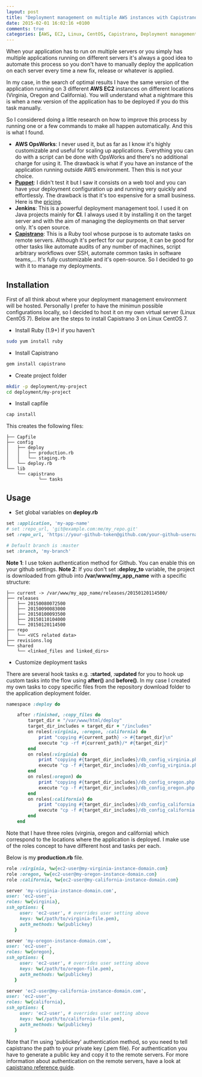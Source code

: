 ```yaml
---
layout: post
title: "Deployment management on multiple AWS instances with Capistrano 3"
date: 2015-02-01 16:02:16 +0100
comments: true
categories: [AWS, EC2, Linux, CentOS, Capistrano, Deployment management, Git, Jenkins, OpsWorks, Puppet, Ruby, PHP]
---
```


When your application has to run on multiple servers or you simply has multiple applications running on different servers it's always a good idea to automate this process so you don't have to manually deploy the application on each server every time a new fix, release or whatever is applied.
<!-- more -->
In my case, in the search of optimal results I have the same version of the application running on 3 different **AWS EC2** instances on different locations (Virginia, Oregon and California). You will understand what a nightmare this is when a new version of the application has to be deployed if you do this task manually.

So I considered doing a little research on how to improve this process by running one or a few commands to make all happen automatically. And this is what I found.

- **AWS OpsWorks**: I never used it, but as far as I know it's highly customizable and useful for scaling up applications. Everything you can do with a script can be done with OpsWorks and there's no additional charge for using it. The drawback is what if you have an instance of the application running outside AWS environment. Then this is not your choice.
- **[Puppet](http://puppetlabs.com/)**: I didn't test it but I saw it consists on a web tool and you can have your deployment configuration up and running very quickly and effortlessly. The drawback is that it's too expensive for a small business. Here is the [pricing](http://puppetlabs.com/puppet/how-to-buy).
- **Jenkins**: This is a powerful deployment management tool. I used it on Java projects mainly for **CI**. I always used it by installing it on the target server and with the aim of managing the deployments on that server only. It's open source.
- **[Capistrano](http://capistranorb.com/)**: This is a Ruby tool whose purpose is to automate tasks on remote servers. Although it's perfect for our purpose, it can be good for other tasks like automate audits of any number of machines, script arbitrary workflows over SSH, automate common tasks in software teams,... It's fully customizable and it's open-source. So I decided to go with it to manage my deployments.

## Installation

First of all think about where your deployment management environment will be hosted. Personally I prefer to have the minimun possible configurations locally, so I decided to host it on my own virtual server (Linux CentOS 7). Below are the steps to install Capistrano 3 on Linux CentOS 7.

- Install Ruby (1.9+) if you haven't
``` sh
sudo yum install ruby
```

- Install Capistrano
``` sh
gem install capistrano
```

- Create project folder
``` sh
mkdir -p deployment/my-project
cd deployment/my-project
```

- Install capfile
``` sh
cap install
```

This creates the following files:
```
├── Capfile
├── config
│   ├── deploy
│   │   ├── production.rb
│   │   └── staging.rb
│   └── deploy.rb
└── lib
    └── capistrano
            └── tasks
```

## Usage

- Set global variables on **deploy.rb**

``` ruby
set :application, 'my-app-name'
# set :repo_url, 'git@example.com:me/my_repo.git'
set :repo_url, 'https://your-github-token@github.com/your-github-username/your-repo.git'

# Default branch is :master
set :branch, 'my-branch'
```

**Note 1**: I use token authentication method for Github. You can enable this on your github settings.
**Note 2**: If you don't set **:deploy_to** variable, the project is downloaded from github into **/var/www/my_app_name** with a specific structure:

```
├── current -> /var/www/my_app_name/releases/20150120114500/
├── releases
│   ├── 20150080072500
│   ├── 20150090083000
│   ├── 20150100093500
│   ├── 20150110104000
│   └── 20150120114500
├── repo
│   └── <VCS related data>
├── revisions.log
└── shared
    └── <linked_files and linked_dirs>
```

- Customize deployment tasks

There are several hook tasks e.g. **:started**, **:updated** for you to hook up custom tasks into the flow using **after()** and **before()**. In my case I created my own tasks to copy specific files from the repository download folder to the application deployment folder.

``` ruby
namespace :deploy do

	after :finished, :copy_files do
		target_dir = "/var/www/html/deploy"
		target_dir_includes = target_dir + "/includes"
		on roles(:virginia, :oregon, :california) do
	    	print "copying #{current_path} -> #{target_dir}\n"
	    	execute "cp -rf #{current_path}/* #{target_dir}"
	    end
	    on roles(:virginia) do
	    	print "copying #{target_dir_includes}/db_config_virginia.php -> #{target_dir_includes}/db_config_data.php\n"
	    	execute "cp -f #{target_dir_includes}/db_config_virginia.php #{target_dir_includes}/db_config_data.php"
	    end
	    on roles(:oregon) do
	    	print "copying #{target_dir_includes}/db_config_oregon.php -> #{target_dir_includes}/db_config_data.php\n"
	    	execute "cp -f #{target_dir_includes}/db_config_oregon.php #{target_dir_includes}/db_config_data.php"
	    end
	    on roles(:california) do
	    	print "copying #{target_dir_includes}/db_config_california.php -> #{target_dir_includes}/db_config_data.php\n"
	    	execute "cp -f #{target_dir_includes}/db_config_california.php #{target_dir_includes}/db_config_data.php"
	    end
	end
```

Note that I have three roles (virginia, oregon and california) which correspond to the locations where the application is deployed. I make use of the roles concept to have different host and tasks per each.

Below is my **production.rb** file.

``` ruby
role :virginia, %w{ec2-user@my-virginia-instance-domain.com}
role :oregon, %w{ec2-user@my-oregon-instance-domain.com}
role :california, %w{ec2-user@my-california-instance-domain.com}

server 'my-virginia-instance-domain.com',
user: 'ec2-user',
roles: %w{virginia},
ssh_options: {
     user: 'ec2-user', # overrides user setting above
     keys: %w(/path/to/virginia-file.pem),
     auth_methods: %w(publickey)
   }

server 'my-oregon-instance-domain.com',
user: 'ec2-user',
roles: %w{oregon},
ssh_options: {
     user: 'ec2-user', # overrides user setting above
     keys: %w(/path/to/oregon-file.pem),
     auth_methods: %w(publickey)
   }

server 'ec2-user@my-california-instance-domain.com',
user: 'ec2-user',
roles: %w{california},
ssh_options: {
     user: 'ec2-user', # overrides user setting above
     keys: %w(/path/to/california-file.pem),
     auth_methods: %w(publickey)
   }
```

Note that I'm using 'publickey' authentication method, so you need to tell capistrano the path to your private key (.pem file). For authentication you have to generate a public key and copy it to the remote servers. For more information about authentication on the remote servers, have a look at [capistrano reference guide](http://capistranorb.com/documentation/getting-started/authentication-and-authorisation/).